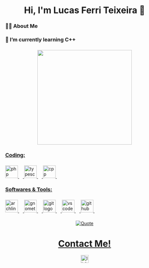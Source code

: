 <h1 align="center">Hi, I'm Lucas Ferri Teixeira 👋</h1>

###

<h3 align="left"> 👨‍💻 About Me</h3>

<h3 align="left">🌱 I’m currently learning C++</h3>

###

###

<div align="center">
<a href="https://github.com/saintcd">
<img loading="lazy" height="300em" src="https://github-readme-stats.vercel.app/api/top-langs/?username=saintcd&layout=compact&langs_count=10&theme=nightowl"/>

###

<h3 align="left"><u>Coding:</u></h3>

###

<div align="left">
  <img src="https://cdn.simpleicons.org/php/777BB4" height="40" alt="php logo"  />
  <img width="12" />
  <img src="https://cdn.simpleicons.org/typescript/3178C6" height="40" alt="typescript logo"  />
  <img width="12" />
  <img src="https://skillicons.dev/icons?i=cpp" height="40" alt="cpp logo"  />
  <img width="12" />
</div>

###

<h3 align="left"><u>Softwares & Tools:</u></h3>

###

<div align="left">
  <img src="https://cdn.simpleicons.org/archlinux/1793D1" height="40" alt="archlinux logo"  />
  <img width="12" />
  <img src="https://cdn.simpleicons.org/gnometerminal/241F31" height="40" alt="gnometerminal logo"  />
  <img width="12" />
  <img src="https://cdn.simpleicons.org/git/F05032" height="40" alt="git logo"  />
  <img width="12" />
  <img src="https://skillicons.dev/icons?i=vscode" height="40" alt="vscode logo"  />
  <img width="12" />
  <img src="https://skillicons.dev/icons?i=github" height="40" alt="github logo" />
  <img width="12" />
</div>

###

<p align = "center">
	<a href="https://github.com/piyushsuthar/github-readme-quotes"> <img alt = "Quote" src="https://quotes-github-readme.vercel.app/apitype=horizontal&theme=dracula&animation=grow_out_in&quote=“A room without books is like a body without a soul.”&author=Marcus+Tullius+Cicero">
</p>

###

<div align="center">
  <h1>Contact Me!</h1>
  <a href="https://www.linkedin.com/in/lucas-ferri-teixeira/" target="_blank">
    <img src="https://img.shields.io/static/v1?message=LinkedIn&logo=linkedin&label=&color=0077B5&logoColor=white&labelColor=&style=for-the-badge" height="25" alt="linkedin logo"  />
  </a>
</div>

<!--
**saintcd/saintcd** is a ✨ _special_ ✨ repository because its `README.md` (this file) appears on your GitHub profile.

Here are some ideas to get you started:

- 🔭 I’m currently working on ...
- 🌱 I’m currently learning ...
- 👯 I’m looking to collaborate on ...
- 🤔 I’m looking for help with ...
- 💬 Ask me about ...
- 📫 How to reach me: ...
- 😄 Pronouns: ...
- ⚡ Fun fact: ...
-->
